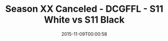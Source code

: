 ---
title: Season XX Canceled - DCGFFL - S11 White vs S11 Black
teams-score:
- team: _teams/s11-white.md
  score:
- team: _teams/s11-black.md
  score:
mvp: ''
game-ball: ''
season: 11
week: 8
date: '2015-11-09T00:00:58'
pageid: season-11-playoffs-november-8-2015-939-vs-924
---